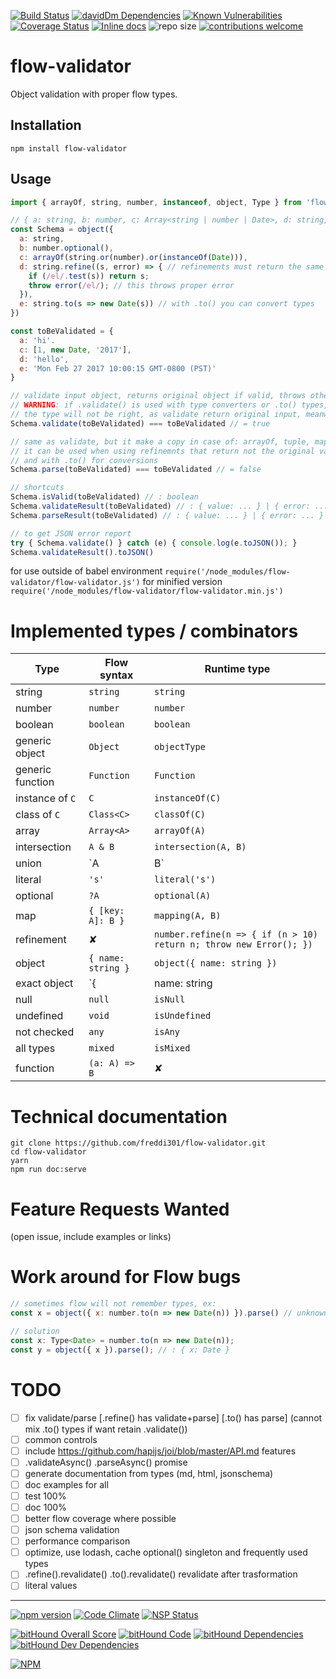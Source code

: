 [![Build Status](https://travis-ci.org/freddi301/flow-validator.svg?branch=master)](https://travis-ci.org/freddi301/flow-validator)
[![davidDm Dependencies](https://david-dm.org/freddi301/flow-validator.svg)]()
[![Known Vulnerabilities](https://snyk.io/test/github/freddi301/flow-validator/badge.svg)](https://snyk.io/test/github/freddi301/flow-validator)
[![Coverage Status](https://coveralls.io/repos/github/freddi301/flow-validator/badge.svg?branch=master)](https://coveralls.io/github/freddi301/flow-validator?branch=master)
[![Inline docs](http://inch-ci.org/github/freddi301/flow-validator.svg?branch=master)](http://inch-ci.org/github/freddi301/flow-validator)
![repo size](https://reposs.herokuapp.com/?path=freddi301/flow-validator)
[![contributions welcome](https://img.shields.io/badge/contributions-welcome-brightgreen.svg?style=flat)](https://github.com/dwyl/esta/issues)

# flow-validator

Object validation with proper flow types.

## Installation

```npm install flow-validator```


## Usage

```javascript
import { arrayOf, string, number, instanceof, object, Type } from 'flow-validator';

// { a: string, b: number, c: Array<string | number | Date>, d: string, e: Date }
const Schema = object({
  a: string,
  b: number.optional(),
  c: arrayOf(string.or(number).or(instanceOf(Date))),
  d: string.refine((s, error) => { // refinements must return the same type
    if (/el/.test(s)) return s;
    throw error(/el/); // this throws proper error
  }),
  e: string.to(s => new Date(s)) // with .to() you can convert types
})

const toBeValidated = {
  a: 'hi'.
  c: [1, new Date, '2017'],
  d: 'hello',
  e: 'Mon Feb 27 2017 10:00:15 GMT-0800 (PST)'
}

// validate input object, returns original object if valid, throws otherwise
// WARNING: if .validate() is used with type converters or .to() types,
// the type will not be right, as validate return original input, meanwhile .to() produces a new object
Schema.validate(toBeValidated) === toBeValidated // = true

// same as validate, but it make a copy in case of: arrayOf, tuple, mapping, object, objectExact
// it can be used when using refinemnts that return not the original value
// and with .to() for conversions
Schema.parse(toBeValidated) === toBeValidated // = false

// shortcuts
Schema.isValid(toBeValidated) // : boolean
Schema.validateResult(toBeValidated) // : { value: ... } | { error: ... }
Schema.parseResult(toBeValidated) // : { value: ... } | { error: ... }

// to get JSON error report
try { Schema.validate() } catch (e) { console.log(e.toJSON()); }
Schema.validateResult().toJSON()

```

for use outside of babel environment ```require('/node_modules/flow-validator/flow-validator.js')```
for minified version ```require('/node_modules/flow-validator/flow-validator.min.js')```

# Implemented types / combinators

| Type | Flow syntax | Runtime type |
|------|-------|-------------|
| string | `string` | `string` |
| number | `number` | `number` |
| boolean | `boolean` | `boolean` |
| generic object | `Object` | `objectType` |
| generic function | `Function` | `Function` |
| instance of `C` | `C` | `instanceOf(C)` |
| class of `C` | `Class<C>` | `classOf(C)` |
| array | `Array<A>` | `arrayOf(A)` |
| intersection | `A & B` | `intersection(A, B)` |
| union | `A | B` | `union(A, B)` |
| literal | `'s'` | `literal('s')` |
| optional | `?A` | `optional(A)` |
| map | `{ [key: A]: B }` | `mapping(A, B)` |
| refinement | ✘ | `number.refine(n => { if (n > 10) return n; throw new Error(); })` |
| object | `{ name: string }` | `object({ name: string })` |
| exact object | `{| name: string |}` | `objectExact({ name: string })` |
| null | `null` | `isNull` |
| undefined | `void` | `isUndefined` |
| not checked | `any` | `isAny` |
| all types | `mixed` | `isMixed` |
| function | `(a: A) => B` | ✘ |

# Technical documentation

```
git clone https://github.com/freddi301/flow-validator.git
cd flow-validator
yarn
npm run doc:serve
```

# Feature Requests Wanted
(open issue, include examples or links)

# Work around for Flow bugs

```javascript
// sometimes flow will not remember types, ex:
const x = object({ x: number.to(n => new Date(n)) }).parse() // unknown type

// solution
const x: Type<Date> = number.to(n => new Date(n));
const y = object({ x }).parse(); // : { x: Date }
```

# TODO

- [ ] fix validate/parse [.refine() has validate+parse] [.to() has parse] (cannot mix .to() types if want retain .validate())
- [ ] common controls
- [ ] include https://github.com/hapijs/joi/blob/master/API.md features
- [ ] .validateAsync() .parseAsync() promise
- [ ] generate documentation from types (md, html, jsonschema)
- [ ] doc examples for all
- [ ] test 100%
- [ ] doc 100%
- [ ] better flow coverage where possible
- [ ] json schema validation
- [ ] performance comparison
- [ ] optimize, use lodash, cache optional() singleton and frequently used types
- [ ] .refine().revalidate() .to().revalidate() revalidate after trasformation
- [ ] literal values

---

[![npm version](https://badge.fury.io/js/flow-validator.svg)](https://badge.fury.io/js/flow-validator)
[![Code Climate](https://codeclimate.com/github/freddi301/flow-validator/badges/gpa.svg)](https://codeclimate.com/github/freddi301/flow-validator)
[![NSP Status](https://nodesecurity.io/orgs/frederik-batuna/projects/f9a6e9b9-c6d8-4cfb-84c0-548310794dcb/badge)](https://nodesecurity.io/orgs/frederik-batuna/projects/f9a6e9b9-c6d8-4cfb-84c0-548310794dcb)

[![bitHound Overall Score](https://www.bithound.io/github/freddi301/flow-validator/badges/score.svg)](https://www.bithound.io/github/freddi301/flow-validator)
[![bitHound Code](https://www.bithound.io/github/freddi301/flow-validator/badges/code.svg)](https://www.bithound.io/github/freddi301/flow-validator)
[![bitHound Dependencies](https://www.bithound.io/github/freddi301/flow-validator/badges/dependencies.svg)](https://www.bithound.io/github/freddi301/flow-validator/master/dependencies/npm)
[![bitHound Dev Dependencies](https://www.bithound.io/github/freddi301/flow-validator/badges/devDependencies.svg)](https://www.bithound.io/github/freddi301/flow-validator/master/dependencies/npm)

[![NPM](https://nodei.co/npm/flow-validator.png?downloads=true&downloadRank=true&stars=true)](https://nodei.co/npm/flow-validator/)
